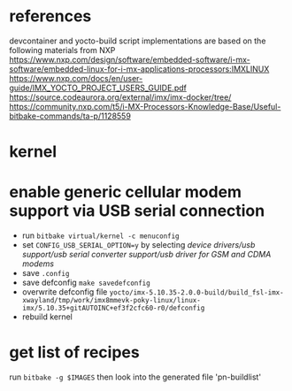 # references 
devcontainer and yocto-build script implementations are based on the following materials from NXP
https://www.nxp.com/design/software/embedded-software/i-mx-software/embedded-linux-for-i-mx-applications-processors:IMXLINUX
https://www.nxp.com/docs/en/user-guide/IMX_YOCTO_PROJECT_USERS_GUIDE.pdf
https://source.codeaurora.org/external/imx/imx-docker/tree/
https://community.nxp.com/t5/i-MX-Processors-Knowledge-Base/Useful-bitbake-commands/ta-p/1128559

# kernel

# enable generic cellular modem support via USB serial connection
* run `bitbake virtual/kernel -c menuconfig`
* set `CONFIG_USB_SERIAL_OPTION=y` by selecting *device drivers/usb support/usb serial converter support/usb driver for GSM and CDMA modems*
* save `.config`
* save defconfig `make savedefconfig`
* overwrite defconfig file `yocto/imx-5.10.35-2.0.0-build/build_fsl-imx-xwayland/tmp/work/imx8mmevk-poky-linux/linux-imx/5.10.35+gitAUTOINC+ef3f2cfc60-r0/defconfig` 
* rebuild kernel

# get list of recipes
run `bitbake -g $IMAGES` then look into the generated file 'pn-buildlist'